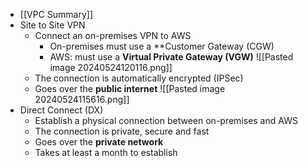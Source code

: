 - [[VPC Summary]]
- Site to Site VPN
	- Connect an on-premises VPN to AWS
		- On-premises must use a **Customer Gateway (CGW)
		- AWS: must use a **Virtual Private Gateway (VGW)**
		![[Pasted image 20240524120116.png]]
	- The connection is automatically encrypted (IPSec)
	- Goes over the **public internet**
![[Pasted image 20240524115616.png]]
- Direct Connect (DX)
	- Establish a physical connection between on-premises and AWS
	- The connection is private, secure and fast
	- Goes over the **private network**
	- Takes at least a month to establish